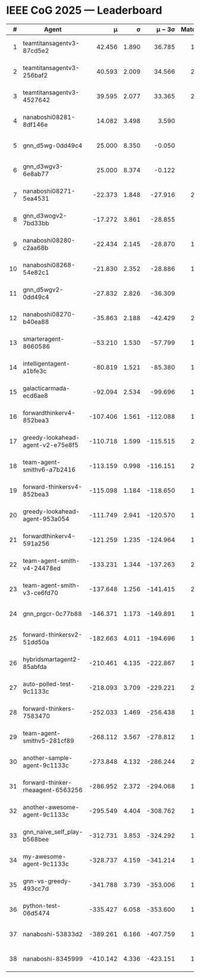 # IEEE CoG 2025 — Leaderboard

| # | Agent | μ | σ | μ − 3σ | Matches | Updated |
|---:|---|---:|---:|---:|---:|---|
| 1 | teamtitansagentv3-87cd5e2 | 42.456 | 1.890 | 36.785 | 1940 | 2025-08-29 02:28 |
| 2 | teamtitansagentv3-256baf2 | 40.593 | 2.009 | 34.566 | 2040 | 2025-08-29 02:28 |
| 3 | teamtitansagentv3-4527642 | 39.595 | 2.077 | 33.365 | 2020 | 2025-08-29 02:28 |
| 4 | nanaboshi08281-8df146e | 14.082 | 3.498 | 3.590 | 50 | 2025-08-29 02:28 |
| 5 | gnn_d5wg-0dd49c4 | 25.000 | 8.350 | -0.050 | 40 | 2025-08-29 02:28 |
| 6 | gnn_d3wgv3-6e8ab77 | 25.000 | 8.374 | -0.122 | 98 | 2025-08-29 02:28 |
| 7 | nanaboshi08271-5ea4531 | -22.373 | 1.848 | -27.916 | 2360 | 2025-08-29 02:28 |
| 8 | gnn_d3wogv2-7bd33bb | -17.272 | 3.861 | -28.855 | 88 | 2025-08-29 02:28 |
| 9 | nanaboshi08280-c2aa68b | -22.434 | 2.145 | -28.870 | 1800 | 2025-08-29 02:28 |
| 10 | nanaboshi08268-54e82c1 | -21.830 | 2.352 | -28.886 | 1900 | 2025-08-29 02:28 |
| 11 | gnn_d5wgv2-0dd49c4 | -27.832 | 2.826 | -36.309 | 100 | 2025-08-29 02:28 |
| 12 | nanaboshi08270-b40ea88 | -35.863 | 2.188 | -42.429 | 2060 | 2025-08-29 02:28 |
| 13 | smarteragent-8660586 | -53.210 | 1.530 | -57.799 | 1630 | 2025-08-29 02:28 |
| 14 | intelligentagent-a1bfe3c | -80.819 | 1.521 | -85.380 | 1773 | 2025-08-29 02:28 |
| 15 | galacticarmada-ecd6ae8 | -92.094 | 2.534 | -99.696 | 1960 | 2025-08-29 02:28 |
| 16 | forwardthinkerv4-852bea3 | -107.406 | 1.561 | -112.088 | 1664 | 2025-08-29 02:28 |
| 17 | greedy-lookahead-agent-v2-e75e8f5 | -110.718 | 1.599 | -115.515 | 2070 | 2025-08-29 02:28 |
| 18 | team-agent-smithv6-a7b2416 | -113.159 | 0.998 | -116.151 | 2020 | 2025-08-29 02:28 |
| 19 | forward-thinkersv4-852bea3 | -115.098 | 1.184 | -118.650 | 1619 | 2025-08-29 02:28 |
| 20 | greedy-lookahead-agent-953a054 | -111.749 | 2.941 | -120.570 | 1898 | 2025-08-29 02:28 |
| 21 | forwardthinkerv4-591a256 | -121.259 | 1.235 | -124.964 | 1779 | 2025-08-29 02:28 |
| 22 | team-agent-smith-v4-24478ed | -133.231 | 1.344 | -137.263 | 2058 | 2025-08-29 02:28 |
| 23 | team-agent-smith-v3-ce6fd70 | -137.648 | 1.256 | -141.415 | 2438 | 2025-08-29 02:28 |
| 24 | gnn_prgcr-0c77b88 | -146.371 | 1.173 | -149.891 | 1990 | 2025-08-29 02:28 |
| 25 | forward-thinkersv2-51dd50a | -182.663 | 4.011 | -194.696 | 1924 | 2025-08-29 02:28 |
| 26 | hybridsmartagent2-85abfda | -210.461 | 4.135 | -222.867 | 1861 | 2025-08-29 02:28 |
| 27 | auto-polled-test-9c1133c | -218.093 | 3.709 | -229.221 | 2020 | 2025-08-29 02:28 |
| 28 | forward-thinkers-7583470 | -252.033 | 1.469 | -256.438 | 1920 | 2025-08-29 02:28 |
| 29 | team-agent-smithv5-281cf89 | -268.112 | 3.567 | -278.812 | 1920 | 2025-08-29 02:28 |
| 30 | another-sample-agent-9c1133c | -273.848 | 4.132 | -286.244 | 2180 | 2025-08-29 02:28 |
| 31 | forward-thinker-rheaagent-6563256 | -286.952 | 2.372 | -294.068 | 1924 | 2025-08-29 02:28 |
| 32 | another-awesome-agent-9c1133c | -295.549 | 4.404 | -308.762 | 1880 | 2025-08-29 02:28 |
| 33 | gnn_naive_self_play-b568bee | -312.731 | 3.853 | -324.292 | 1700 | 2025-08-29 02:28 |
| 34 | my-awesome-agent-9c1133c | -328.737 | 4.159 | -341.214 | 1940 | 2025-08-29 02:28 |
| 35 | gnn-vs-greedy-493cc7d | -341.788 | 3.739 | -353.006 | 1460 | 2025-08-29 02:28 |
| 36 | python-test-06d5474 | -335.427 | 6.058 | -353.600 | 1930 | 2025-08-29 02:28 |
| 37 | nanaboshi-53833d2 | -389.261 | 6.166 | -407.759 | 1620 | 2025-08-29 02:28 |
| 38 | nanaboshi-8345999 | -410.142 | 4.336 | -423.151 | 1600 | 2025-08-29 02:28 |
